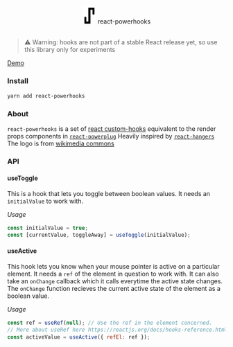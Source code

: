<div align="center">
  <img src="/hook.png" height="40px" alt="React PowerHooks" />
  <span fontSize='20px'> react-powerhooks </span>
</div>

<br />

> ⚠️ Warning: hooks are not part of a stable React release yet, so use this library only for experiments

[Demo](https://codesandbox.io/s/j31y1l90m3)

### Install

```bash
yarn add react-powerhooks
```

### About

`react-powerhooks` is a set of [react custom-hooks](https://reactjs.org/docs/hooks-custom.html) equivalent to the render props components in [`react-powerplug`](https://github.com/renatorib/react-powerplug)
Heavily inspired by [`react-hangers`](https://github.com/kitze/react-hanger)
The logo is from [wikimedia commons](https://commons.wikimedia.org/wiki/File:OCR_hook.svg)

### API

#### useToggle

This is a hook that lets you toggle between boolean values.
It needs an `initialValue` to work with.

_Usage_

```jsx
const initialValue = true;
const [currentValue, toggleAway] = useToggle(initialValue);
```

#### useActive

This hook lets you know when your mouse pointer is active on a particular element.
It needs a `ref` of the element in question to work with. It can also take an `onChange` callback which it calls everytime the active state changes. The `onChange` function recieves the current active state of the element as a boolean value.

_Usage_

```jsx
const ref = useRef(null); // Use the ref in the element concerned.
// More about useRef here https://reactjs.org/docs/hooks-reference.html#useref
const activeValue = useActive({ refEl: ref });
```

